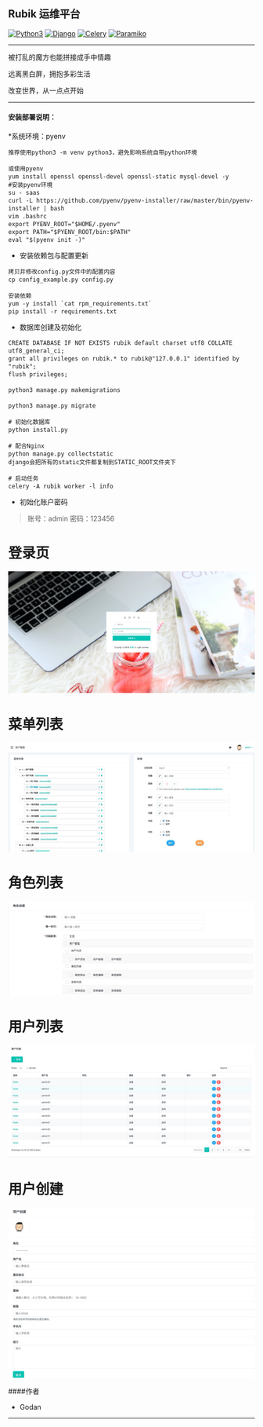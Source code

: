 ## Rubik 运维平台

[![Python3](https://img.shields.io/badge/python-3.6-green.svg?style=plastic)](https://www.python.org/)
[![Django](https://img.shields.io/badge/django-2.2-brightgreen.svg?style=plastic)](https://www.djangoproject.com/)
[![Celery](https://img.shields.io/badge/celery-4.1.0-blue.svg?style=plastic)](http://www.celeryproject.org/)
[![Paramiko](https://img.shields.io/badge/paramiko-2.4.1-green.svg?style=plastic)](http://www.paramiko.org/)


----

被打乱的魔方也能拼接成手中情趣

远离黑白屏，拥抱多彩生活

改变世界，从一点点开始

----

#### 安装部署说明：

*系统环境：pyenv
```angular2
推荐使用python3 -m venv python3，避免影响系统自带python环境

或使用pyenv
yum install openssl openssl-devel openssl-static mysql-devel -y
#安装pyenv环境
su - saas
curl -L https://github.com/pyenv/pyenv-installer/raw/master/bin/pyenv-installer | bash
vim .bashrc
export PYENV_ROOT="$HOME/.pyenv"
export PATH="$PYENV_ROOT/bin:$PATH"
eval "$(pyenv init -)"
```

* 安装依赖包与配置更新

```
拷贝并修改config.py文件中的配置内容
cp config_example.py config.py

安装依赖
yum -y install `cat rpm_requirements.txt`
pip install -r requirements.txt

```


* 数据库创建及初始化
```
CREATE DATABASE IF NOT EXISTS rubik default charset utf8 COLLATE utf8_general_ci;
grant all privileges on rubik.* to rubik@"127.0.0.1" identified by "rubik";
flush privileges;

python3 manage.py makemigrations 

python3 manage.py migrate

# 初始化数据库
python install.py

# 配合Nginx
python manage.py collectstatic
django会把所有的static文件都复制到STATIC_ROOT文件夹下

# 启动任务
celery -A rubik worker -l info

```

* 初始化账户密码
> 账号：admin
> 密码：123456  

# 登录页
![](https://github.com/Jonnter/rubik/blob/master/images/login.png)
# 菜单列表
![](https://github.com/Jonnter/rubik/blob/master/images/menu.png)
# 角色列表
![](https://github.com/Jonnter/rubik/blob/master/images/menu-create.png)
# 用户列表
![](https://github.com/Jonnter/rubik/blob/master/images/user.png)
# 用户创建
![](https://github.com/Jonnter/rubik/blob/master/images/user-create.png)



####作者
* Godan
----